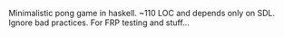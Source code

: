Minimalistic pong game in haskell. ~110 LOC and depends only on SDL.
Ignore bad practices. For FRP testing and stuff...
